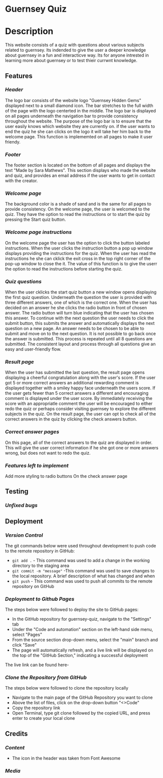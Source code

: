 # **Guernsey Quiz** #
# **Description** #
This website consists of a quiz with questions about various subjects related to guernsey. 
Its indended to give the user a deeper knowledge about guernsey in a fun and interacticve way. Its for anyone intrested in learning more about guernsey or to test thieir currwnt knowledge. 
## **Features**
### *Header*
The logo bar consists of the website logo "Guernsey Hidden Gems" displayed next to a small diamond icon. The bar stretches to the full width of the page with the logo centerted in the middle. The logo bar is displayed on all pages underneath the navigation bar to provide consistency throughout the website. The purpose of the logo bar is to ensure that the user easily knows which website they are currently on. if the user wants to end the quiz he she can clicks on the logo it will take her him back to the welcome page. This function is implememted on all pages to make it user friendy. 
### *Footer*
The footer section is located on the bottom of all pages and displays the text "Made by Sara Mathews". This section displays who made the website and quiz, and provides an email address if the user wants to get in contact with the creator. 
### *Welcome page*
The background color is a shade of sand and is the same for all pages to provide consistency. On the welcome page, the user is welcomed to the quiz. They have the option to read the instructions or to start the quiz by pressing the Start quiz button. 
### *Welcome page instructions*
On the welcome page the user has the option to click the button labeled instructions. When the user clicks the instruction button a pop up window displays providing the instructions for the quiz. When the user has read the instructions he she can cklick the exit cross in the top right corner of the pop-up window to close the it. The value of this function is to give the userr the option to read the instructions before starting the quiz. 
### *Quiz questions*
When the user cklicks the start quiz button a new window opens displaying the first quiz question. Underneath the question the user is provided with three different answers, one of which is the correct one. When the user has decided on an answer he she clicks the radio button in front of chosen answer. The radio button will turn blue indicating that the user has chosen this answer. To continue with the next question the user needs to click the submit button, this submits the answer and automatically displays the next question on a new page. An answer needs to be chosen to be able to submit and move on to the next question. It is not possible to go back once the answer is submitted.
This process is repeated until all 8 questions are submitted. The consistent layout and process through all questions give an easy and user-friendly flow. 
### *Result page*
When the user has submitted the last question, the result page opens displaying a cheerful congratulation along with the user's score. 
If the user got 5 or more correct answers an additional rewarding comment is displayed together with a smiley happy face underneath the users score. If the user gets fewer than 5 correct answers a different and encouraging comment is displayed under the user score. By immediately receiving the score with an appropriatle comment the user will be encouraged to either redo the quiz or perhaps consider visiting guernsey to explore the different subjects in the quiz. 
On the result page, the user can opt to check all of the correct answers in the quiz by clicking the check answers button. 
### *Correct answer pages*
On this page, all of the correct answers to the quiz are displayed in order. This will give the user correct information if he she got one or more answers wrong, but does not want to redo the quiz. 

### *Features left to implement*
Add more styling to radio buttons 
On the check answer page 

## **Testing**
 ### *Unfixed bugs*
 ## **Deployment**
 ### *Version Control*
The git commands below were used throughout development to push code to the remote repository in GitHub:
- `git add .` - This command was used to add a change in the working directory to the staging area
- `git commit -m "message"` -This command was used to save changes to the local repository. A brief description of what has changed and when
- `git push` - This command was used to push all commits to the remote repository on GitHub

### *Deployment to Github Pages*
The steps below were followed to deploy the site to GitHub pages:
- In the GitHub repository for guernsey-quiz, navigate to the "Settings" tab
- Under the "Code and automation" section on the left-hand side menu, select "Pages"
-  From the source section drop-down menu, select the "main" branch and click "Save"
- The page will automatically refresh, and a live link will be displayed on the top of the "GitHub Section," indicating a successful deployment

The live link can be found here- 

### *Clone the Repository from GitHub*
The steps below were followed to clone the repository locally  
- Navigate to the main page of the GitHub Repository you want to clone 
- Above the list of files, click on the drop-down button "<>Code"
- Copy the repository link 
- Open Terminal, type git clone followed by the copied URL, and press enter to create your local clone

## **Credits**
### *Content*
- The icon in the header was taken from Font Awesome 
### *Media*

